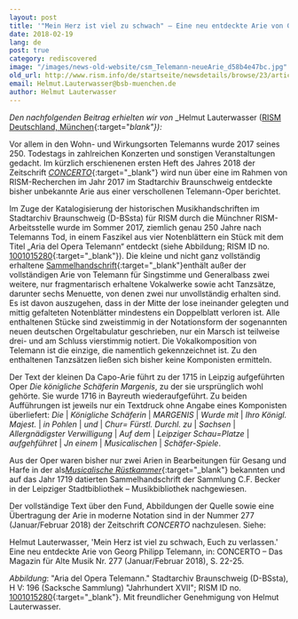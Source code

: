 ```yaml
---
layout: post
title: '"Mein Herz ist viel zu schwach" – Eine neu entdeckte Arie von Georg Philipp Telemann'
date: 2018-02-19
lang: de
post: true
category: rediscovered
image: "/images/news-old-website/csm_Telemann-neueArie_d58b4e47bc.jpg"
old_url: http://www.rism.info/de/startseite/newsdetails/browse/23/article/64/mein-herz-ist-viel-zu-schwach-a-newly-discovered-aria-by-georg-philipp-telemann.html
email: Helmut.Lauterwasser@bsb-muenchen.de
author: Helmut Lauterwasser
---
```


_Den nachfolgenden Beitrag erhielten wir von_ _Helmut Lauterwasser ([RISM Deutschland, München](https://de.rism.info/de/index.html){:target="_blank"}):_

Vor allem in den Wohn- und Wirkungsorten Telemanns wurde 2017 seines 250. Todestags in zahlreichen Konzerten und sonstigen Veranstaltungen gedacht. Im kürzlich erschienenen ersten Heft des Jahres 2018 der Zeitschrift [_CONCERTO_](http://concerto-magazin.de/index.php/aktuelle-ausgabe/items/concerto-das-magazin-fuer-alte-musik-nr-277-januarfebruar-2018.html){:target="_blank"} wird nun über eine im Rahmen von RISM-Recherchen im Jahr 2017 im Stadtarchiv Braunschweig entdeckte bisher unbekannte Arie aus einer verschollenen Telemann-Oper berichtet.

Im Zuge der Katalogisierung der historischen Musikhandschriften im Stadtarchiv Braunschweig (D-BSsta) für RISM durch die Münchner RISM-Arbeitsstelle wurde im Sommer 2017, ziemlich genau 250 Jahre nach Telemanns Tod, in einem Faszikel aus vier Notenblättern ein Stück mit dem Titel „Aria del Opera Telemann“ entdeckt (siehe Abbildung; RISM ID no. [1001015280](https://opac.rism.info/search?id=1001015280){:target="_blank"}). Die kleine und nicht ganz vollständig erhaltene [Sammelhandschrift](https://opac.rism.info/search?id=1001007507){:target="_blank"}enthält außer der vollständigen Arie von Telemann für Singstimme und Generalbass zwei weitere, nur fragmentarisch erhaltene Vokalwerke sowie acht Tanzsätze, darunter sechs Menuette, von denen zwei nur unvollständig erhalten sind. Es ist davon auszugehen, dass in der Mitte der lose ineinander gelegten und mittig gefalteten Notenblätter mindestens ein Doppelblatt verloren ist. Alle enthaltenen Stücke sind zweistimmig in der Notationsform der sogenannten neuen deutschen Orgeltabulatur geschrieben, nur ein Marsch ist teilweise drei- und am Schluss vierstimmig notiert. Die Vokalkomposition von Telemann ist die einzige, die namentlich gekennzeichnet ist. Zu den enthaltenen Tanzsätzen ließen sich bisher keine Komponisten ermitteln.

Der Text der kleinen Da Capo-Arie führt zu der 1715 in Leipzig aufgeführten Oper _Die königliche Schäferin Margenis_, zu der sie ursprünglich wohl gehörte. Sie wurde 1716 in Bayreuth wiederaufgeführt. Zu beiden Aufführungen ist jeweils nur ein Textdruck ohne Angabe eines Komponisten überliefert: _Die_ \| _Königliche Schäferin_ \| _MARGENIS_ \| _Wurde mit_ \| _Ihro Königl. Majest._ \| _in Pohlen_ \| _und_ \| _Chur= Fürstl. Durchl. zu_ \| _Sachsen_ \| _Allergnädigster Verwilligung_ \| _Auf dem_ \| _Leipziger Schau=Platze_ \| _aufgehführet_ \| _Jn einem_ \| _Musicalischen_ \| _Schäfer-Spiele_.

Aus der Oper waren bisher nur zwei Arien in Bearbeitungen für Gesang und Harfe in der als[_Musicalische Rüstkammer_](https://opac.rism.info/search?id=225005168){:target="_blank"} bekannten und auf das Jahr 1719 datierten Sammelhandschrift der Sammlung C.F. Becker in der Leipziger Stadtbibliothek – Musikbibliothek nachgewiesen.

Der vollständige Text über den Fund, Abbildungen der Quelle sowie eine Übertragung der Arie in moderne Notation sind in der Nummer 277 (Januar/Februar 2018) der Zeitschrift _CONCERTO_ nachzulesen. Siehe:

Helmut Lauterwasser, 'Mein Herz ist viel zu schwach, Euch zu verlassen.' Eine neu entdeckte Arie von Georg Philipp Telemann, in: CONCERTO – Das Magazin für Alte Musik Nr. 277 (Januar/Februar 2018), S. 22-25.

_Abbildung_: "Aria del Opera Telemann." Stadtarchiv Braunschweig (D-BSsta), H V: 196 (Sacksche Sammlung) "Jahrhundert XVII"; RISM ID no. [1001015280](https://opac.rism.info/search?id=1001015280){:target="_blank"}. Mit freundlicher Genehmigung von Helmut Lauterwasser.
